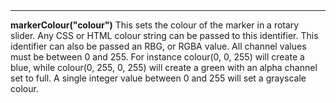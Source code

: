 <a name="markerColour"><h3 style="padding-top: 40px; margin-top: 40px;"></h3></a>
_____________________________
**markerColour("colour")** This sets the colour of the marker in a rotary slider. Any CSS or HTML colour string can be passed to this identifier. This identifier can also be passed an RBG, or RGBA value. All channel values must be between 0 and 255. For instance colour(0, 0, 255) will create a blue, while colour(0, 255, 0, 255) will create a green with an alpha channel set to full. A single integer value between 0 and 255 will set a grayscale colour. 

<!--UPDATE WIDGET_IN_CSOUND
    SIdent sprintf "markerColour(%d, %d, %d) ", rnd(255), rnd(255), rnd(255)
    SIdentifier strcat SIdentifier, SIdent  
-->